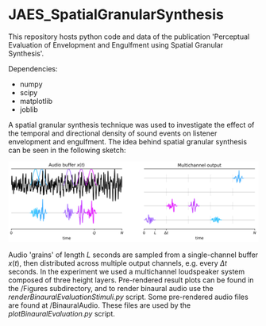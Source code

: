# JAES_SpatialGranularSynthesis
This repository hosts python code and data of the publication 'Perceptual Evaluation of Envelopment and Engulfment using Spatial Granular Synthesis'.

Dependencies:
* numpy
* scipy
* matplotlib
* joblib

A spatial granular synthesis technique was used to investigate the effect of the temporal and directional density of sound events on listener envelopment and engulfment. The idea behind spatial granular synthesis can be seen in the following sketch:

<img src="/Figures/SGS/SGS_sketch.PNG" alt="drawing" width="800"/>

Audio 'grains' of length $L$ seconds are sampled from a single-channel buffer $x(t)$, then distributed across multiple output channels, e.g. every $\Delta t$ seconds. In the experiment we used a multichannel loudspeaker system composed of three height layers. Pre-rendered result plots can be found in the /Figures subdirectory, and to render binaural audio use the *renderBinauralEvaluationStimuli.py* script. Some pre-rendered audio files are found at /BinauralAudio. These files are used by the  *plotBinauralEvaluation.py* script.
